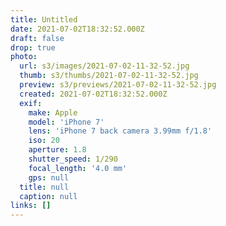 ```yaml
---
title: Untitled
date: 2021-07-02T18:32:52.000Z
draft: false
drop: true
photo:
  url: s3/images/2021-07-02-11-32-52.jpg
  thumb: s3/thumbs/2021-07-02-11-32-52.jpg
  preview: s3/previews/2021-07-02-11-32-52.jpg
  created: 2021-07-02T18:32:52.000Z
  exif:
    make: Apple
    model: 'iPhone 7'
    lens: 'iPhone 7 back camera 3.99mm f/1.8'
    iso: 20
    aperture: 1.8
    shutter_speed: 1/290
    focal_length: '4.0 mm'
    gps: null
  title: null
  caption: null
links: []
---
```

